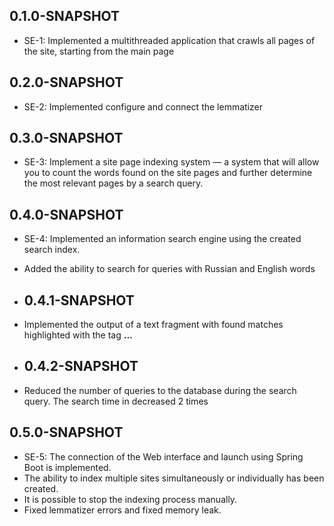## 0.1.0-SNAPSHOT
* SE-1: Implemented a multithreaded application that crawls all pages
  of the site, starting from the main page

## 0.2.0-SNAPSHOT
* SE-2: Implemented configure and connect the lemmatizer

## 0.3.0-SNAPSHOT
* SE-3: Implement a site page indexing system — a system that
  will allow you to count the words found on the site pages and further determine the most
  relevant pages by a search query.

## 0.4.0-SNAPSHOT
* SE-4: Implemented an information search engine using the created
  search index.
* Added the ability to search for queries with Russian and English words

* ## 0.4.1-SNAPSHOT
* Implemented the output of a text fragment with found matches highlighted with the tag <b>...</b>

* ## 0.4.2-SNAPSHOT
* Reduced the number of queries to the database during the search query. The search time in decreased 2 times

## 0.5.0-SNAPSHOT
* SE-5: The connection of the Web interface and launch using Spring Boot is implemented. 
* The ability to index multiple sites simultaneously or individually has been created.
* It is possible to stop the indexing process manually.
* Fixed lemmatizer errors and fixed memory leak.